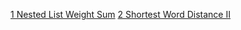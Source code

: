 [1 Nested List Weight Sum](https://github.com/xunhuanfengliuxiang/Linkedin/blob/master/Algorithm/Nested%20List%20Weight%20Sum.java)
[2 Shortest Word Distance II](https://github.com/xunhuanfengliuxiang/Linkedin/blob/master/Algorithm/Shortest%20Word%20Distance%20II.java)
